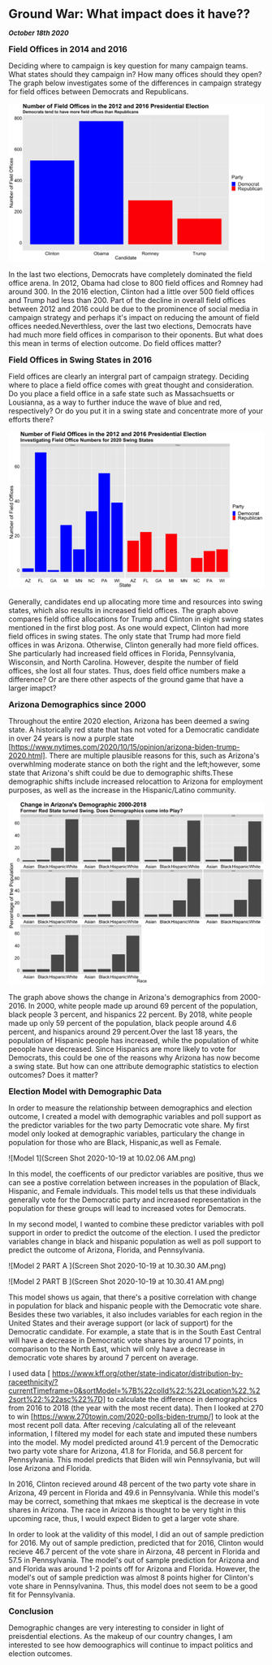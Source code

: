 **<font size="5"> Ground War: What impact does it have?? </font>**

_**<font size="2"> October 18th 2020 </font>**_



**<font size="3"> Field Offices in 2014 and 2016 </font>**

Deciding where to campaign is key question for many campaign teams. What states should they campaign in? How many offices should they open? The graph below investigates some of the differences in campaign strategy for field offices between Democrats and Republicans.




![Field Offices](field_offices_number.png)


In the last two elections, Democrats have completely dominated the field office arena. In 2012, Obama had close to 800 field offices and Romney had around 300. In the 2016 election, Clinton had a little over 500 field offices and Trump had less than 200. Part of the decline in overall field offices between 2012 and 2016 could be due to the prominence of social media in campaign strategy and perhaps it's impact on reducing the amount of field offices needed.Neverthless, over the last two elections, Democrats have had much more field offices in comparison to their oponents. But what does this mean in terms of election outcome. Do field offices matter?



**<font size="3"> Field Offices in Swing States in 2016 </font>**

Field offices are clearly an intergral part of campaign strategy. Deciding where to place a field office comes with great thought and consideration. Do you place a field office in a safe state such as Massachsuetts or Lousianna, as a way to further induce the wave of blue and red, respectively? Or do you put it in a swing state and concentrate more of your efforts there?




![Field Offices Swing 2016](field_offices_2016_swing.png)

Generally, candidates end up allocating more time and resources into swing states, which also results in increased field offices. The graph above compares field office allocations for Trump and Clinton in eight swing states mentioned in the first blog post. As one would expect, Clinton had more field offices in swing states. The only state that Trump had more field offices in was Arizona. Otherwise, Clinton generally had more field offices. She particularly had increased field offices in Florida, Pennsylvania, Wisconsin, and North Carolina. However, despite the number of field offices, she lost all four states. Thus, does field office numbers make a difference? Or are there other aspects of the ground game that have a larger imapct?




**<font size="3"> Arizona Demographics since 2000 </font>**

Throughout the entire 2020 election, Arizona has been deemed a swing state. A historically red state that has not voted for a Democratic candidate in over 24 years is now a purple state [https://www.nytimes.com/2020/10/15/opinion/arizona-biden-trump-2020.html]. There are multiple plausible reasons for this, such as Arizona's overwhlming moderate stance on both the right and the left;however, some state that Arizona's shift could be due to demographic shifts.These demographic shifts include increased relocattion to Arizona for employment purposes, as well as the increase in the Hispanic/Latino community.




![AZ Demographics](AZ_demographics.png)

The graph above shows the change in Arizona's demographics from 2000-2016. In 2000, white people made up around 69 percent of the population, black people 3 percent, and hispanics 22 percent. By 2018, white people made up only 59 percent of the population, black people around 4.6 percent, and hispanics around 29 percent.Over the last 18 years, the population of Hispanic people has increased, while the population of white peoople have decreased. Since Hispanics are more likely to vote for Democrats, this could be one of the reasons why Arizona has now become a swing state. But how can one attribute demographic statistics to election outcomes? Does it matter?




**<font size="3"> Election Model with Demographic Data </font>**

In order to measure the relationship between demographics and election outcome, I created a model with demographic variables and poll support as the predictor variables for the two party Democratic vote share. My first model only looked at demographic variables, particulary the change in population for those who are Black, Hispanic,as well as Female. 


![Model 1](Screen Shot 2020-10-19 at 10.02.06 AM.png)



In this model, the coefficents of our predictor variables are positive, thus we can see a postive correlation between increases in the population of Black, Hispanic, and Female indviduals. This model tells us that these individuals generally vote for the Democratic party and increased representation in the population for these groups will lead to increased votes for Democrats.



In my second model, I wanted to combine these predictor variables with poll support in order to predict the outcome of the election. I used the predictor variables change in black and hispanic population as well as poll support to predict the outcome of Arizona, Florida, and Pennsylvania.


![Model 2 PART A ](Screen Shot 2020-10-19 at 10.30.30 AM.png)

![Model 2 PART B ](Screen Shot 2020-10-19 at 10.30.41 AM.png)

This model shows us again, that there's a positive correlation with change in population for black and hispanic people with the Democratic vote share. Besides these two variables, it also includes variables for each region in the United States and their average support (or lack of support) for the Democratic candidate. For example, a state that is in the South East Central will have a decrease in Democratic vote shares by around 17 points, in comparison to the North East, which will only have a decrease in democratic vote shares by around 7 percent on average. 

I used data [ https://www.kff.org/other/state-indicator/distribution-by-raceethnicity/?currentTimeframe=0&sortModel=%7B%22colId%22:%22Location%22,%22sort%22:%22asc%22%7D] to calculate the difference in demographcics from 2016 to 2018 (the year with the most recent data). Then I looked at 270 to win [https://www.270towin.com/2020-polls-biden-trump/] to look at the most recent poll data. After receving /calculating all of the releveant information, I filtered my model for each state and imputed these numbers into the model. My model predicted around 41.9 percent of the Democratic two party vote share for Arizona, 41.8 for Florida, and 56.8 percent for Pennsylvania. This model predicts that Biden will win Pennsylvania, but will lose Arizona and Florida.

In 2016, Clinton recieved around 48 percent of the two party vote share in Arizona, 49 percent in Florida and 49.6 in Pennsylvania. While this model's may be correct, something that mkaes me skeptical is the decrease in vote shares in Arizona. The race in Arizona is thought to be very tight in this upcoming race, thus, I would expect Biden to get a larger vote share.

In order to look at the validity of this model, I did an out of sample prediction for 2016. My out of sample prediction, predicted that for 2016, Clinton would recieve 46.7 percent of the vote share in Airzona, 48 percent in Florida and 57.5 in Pennsylvania. The model's out of sample prediction for Arizona and and Florida was around 1-2 points off for Arizona and Florida. However, the model's out of sample prediction was almost 8 points higher for Clinton's vote share in Pennsylvanina. Thus, this model does not seem to be a good fit for Pennsylvania. 


**<font size="3"> Conclusion </font>**


Demographic changes are very interesting to consider in light of preisdential elections. As the makeup of our country changes, I am interested to see how demoographics will continue to impact politics and election outcomes.








